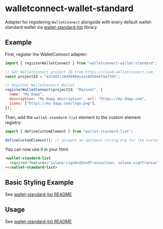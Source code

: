 # walletconnect-wallet-standard

Adapter for registering `WalletConnect` alongside with every default wallet-standard wallet via [wallet-standard-list](https://github.com/igneous-labs/wallet-standard-list/blob/master/wallet-standard-list) library.

## Example

First, register the WalletConnect adapter:

```js
import { registerWalletConnect } from "walletconnect-wallet-standard";

// Get WalletConnect project ID from https://cloud.walletconnect.com
const projectId = "4374d1c29d9988dcea189594474af595";

// Register WalletConnect Wallet
registerWalletConnect(projectId, "Mainnet", {
  name: "My Dapp",
  description: "My Dapp description", url: "https://my-dapp.com",
  icons: ["https://my-dapp.com/logo.png"],
});
```

Then, add the `wallet-standard-list` element to the custom element registry:

```js
import { defineCustomElement } from "wallet-standard-list";

defineCustomElement(); // accepts an optional string arg for the custom element tag name, otherwise defaults to "wallet-standard-list"
```

You can now use it in your html:

```html
<wallet-standard-list
  required-features="solana:signAndSendTransaction, solana:signTransaction"
></wallet-standard-list>
```

## Basic Styling Example

See [wallet-standard-list README](https://github.com/igneous-labs/wallet-standard-list/blob/master/wallet-standard-list/README.md#basic-styling-example)

## Usage

See [wallet-standard-list README](https://github.com/igneous-labs/wallet-standard-list/blob/master/wallet-standard-list/README.md#usage)
